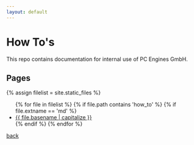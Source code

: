 ```yaml
---
layout: default
---
```

# How To's

This repo contains documentation for internal use of PC Engines GmbH.

## Pages

{% assign filelist = site.static_files  %}
<ul>
  {% for file in filelist %}
	{% if file.path contains 'how_to' %}
	    {% if file.extname == 'md'  %}
		      <li><a href="{{ site.baseurl }}/{{ file.basename | append: '.html' }}">{{ file.basename | capitalize }}</a></li>
		{% endif %}
  {% endfor %}
</ul>



[back](../)
